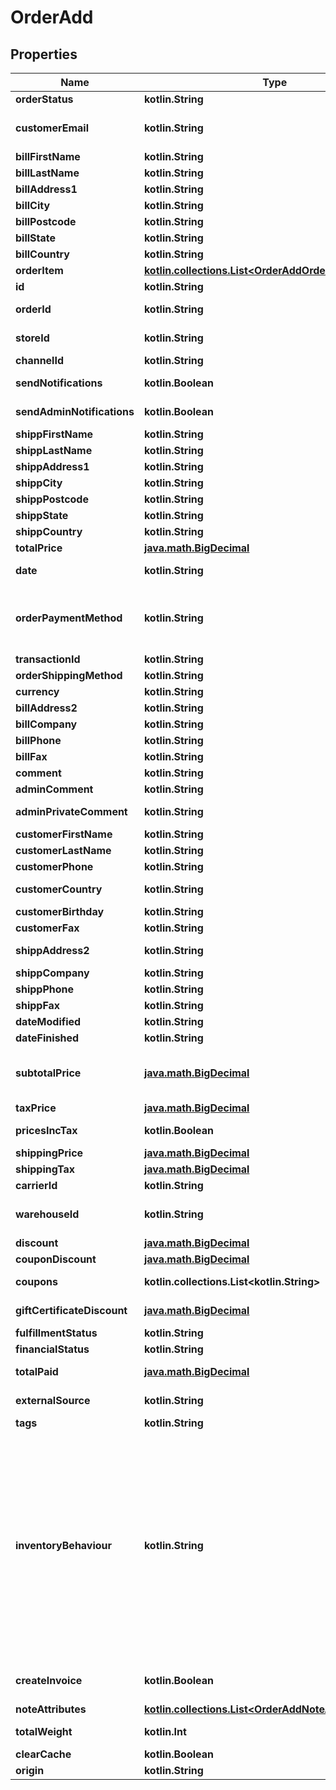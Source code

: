 
# OrderAdd

## Properties
| Name | Type | Description | Notes |
| ------------ | ------------- | ------------- | ------------- |
| **orderStatus** | **kotlin.String** | Defines order status. |  |
| **customerEmail** | **kotlin.String** | Defines the customer specified by email for whom order has to be created |  |
| **billFirstName** | **kotlin.String** | Specifies billing first name |  |
| **billLastName** | **kotlin.String** | Specifies billing last name |  |
| **billAddress1** | **kotlin.String** | Specifies first billing address |  |
| **billCity** | **kotlin.String** | Specifies billing city |  |
| **billPostcode** | **kotlin.String** | Specifies billing postcode |  |
| **billState** | **kotlin.String** | Specifies billing state code |  |
| **billCountry** | **kotlin.String** | Specifies billing country code |  |
| **orderItem** | [**kotlin.collections.List&lt;OrderAddOrderItemInner&gt;**](OrderAddOrderItemInner.md) |  |  |
| **id** | **kotlin.String** | Defines order&#39;s id |  [optional] |
| **orderId** | **kotlin.String** | Defines the order id if it is supported by the cart |  [optional] |
| **storeId** | **kotlin.String** | Defines store id where the order should be assigned |  [optional] |
| **channelId** | **kotlin.String** | Channel ID |  [optional] |
| **sendNotifications** | **kotlin.Boolean** | Send notifications to customer after order was created |  [optional] |
| **sendAdminNotifications** | **kotlin.Boolean** | Notify admin when new order was created. |  [optional] |
| **shippFirstName** | **kotlin.String** | Specifies shipping first name |  [optional] |
| **shippLastName** | **kotlin.String** | Specifies shipping last name |  [optional] |
| **shippAddress1** | **kotlin.String** | Specifies first shipping address |  [optional] |
| **shippCity** | **kotlin.String** | Specifies shipping city |  [optional] |
| **shippPostcode** | **kotlin.String** | Specifies shipping postcode |  [optional] |
| **shippState** | **kotlin.String** | Specifies shipping state code |  [optional] |
| **shippCountry** | **kotlin.String** | Specifies shipping country code |  [optional] |
| **totalPrice** | [**java.math.BigDecimal**](java.math.BigDecimal.md) | Defines order&#39;s total price |  [optional] |
| **date** | **kotlin.String** | Specifies an order creation date in format Y-m-d H:i:s |  [optional] |
| **orderPaymentMethod** | **kotlin.String** | Defines order payment method.&lt;br/&gt;Setting order_payment_method on Shopify will also change financial_status field value to &#39;paid&#39; |  [optional] |
| **transactionId** | **kotlin.String** | Payment transaction id |  [optional] |
| **orderShippingMethod** | **kotlin.String** | Defines order shipping method |  [optional] |
| **currency** | **kotlin.String** | Currency code of order |  [optional] |
| **billAddress2** | **kotlin.String** | Specifies second billing address |  [optional] |
| **billCompany** | **kotlin.String** | Specifies billing company |  [optional] |
| **billPhone** | **kotlin.String** | Specifies billing phone |  [optional] |
| **billFax** | **kotlin.String** | Specifies billing fax |  [optional] |
| **comment** | **kotlin.String** | Specifies order comment |  [optional] |
| **adminComment** | **kotlin.String** | Specifies admin&#39;s order comment |  [optional] |
| **adminPrivateComment** | **kotlin.String** | Specifies private admin&#39;s order comment |  [optional] |
| **customerFirstName** | **kotlin.String** | Specifies customer&#39;s first name |  [optional] |
| **customerLastName** | **kotlin.String** | Specifies customer’s last name |  [optional] |
| **customerPhone** | **kotlin.String** | Specifies customer’s phone |  [optional] |
| **customerCountry** | **kotlin.String** | Specifies customer&#39;s address ISO code or name of country |  [optional] |
| **customerBirthday** | **kotlin.String** | Specifies customer’s birthday |  [optional] |
| **customerFax** | **kotlin.String** | Specifies customer’s fax |  [optional] |
| **shippAddress2** | **kotlin.String** | Specifies second address line of a shipping street address |  [optional] |
| **shippCompany** | **kotlin.String** | Specifies shipping company |  [optional] |
| **shippPhone** | **kotlin.String** | Specifies shipping phone |  [optional] |
| **shippFax** | **kotlin.String** | Specifies shipping fax |  [optional] |
| **dateModified** | **kotlin.String** | Specifies order&#39;s  modification date |  [optional] |
| **dateFinished** | **kotlin.String** | Specifies order&#39;s  finished date |  [optional] |
| **subtotalPrice** | [**java.math.BigDecimal**](java.math.BigDecimal.md) | Total price of all ordered products multiplied by their number, excluding tax, shipping price and discounts |  [optional] |
| **taxPrice** | [**java.math.BigDecimal**](java.math.BigDecimal.md) | The value of tax cost for order |  [optional] |
| **pricesIncTax** | **kotlin.Boolean** | Indicates whether prices and subtotal includes tax. |  [optional] |
| **shippingPrice** | [**java.math.BigDecimal**](java.math.BigDecimal.md) | Specifies order&#39;s shipping price |  [optional] |
| **shippingTax** | [**java.math.BigDecimal**](java.math.BigDecimal.md) | Specifies order&#39;s shipping price tax |  [optional] |
| **carrierId** | **kotlin.String** | Defines tracking carrier id |  [optional] |
| **warehouseId** | **kotlin.String** | This parameter is used for selecting a warehouse where you need to set/modify a product quantity. |  [optional] |
| **discount** | [**java.math.BigDecimal**](java.math.BigDecimal.md) | Specifies order&#39;s discount |  [optional] |
| **couponDiscount** | [**java.math.BigDecimal**](java.math.BigDecimal.md) | Specifies order&#39;s coupon discount |  [optional] |
| **coupons** | **kotlin.collections.List&lt;kotlin.String&gt;** | Coupons that will be applied to order |  [optional] |
| **giftCertificateDiscount** | [**java.math.BigDecimal**](java.math.BigDecimal.md) | Discounts for order with gift certificates |  [optional] |
| **fulfillmentStatus** | **kotlin.String** | Create order with fulfillment status |  [optional] |
| **financialStatus** | **kotlin.String** | Create order with financial status |  [optional] |
| **totalPaid** | [**java.math.BigDecimal**](java.math.BigDecimal.md) | Defines total paid amount for the order |  [optional] |
| **externalSource** | **kotlin.String** | Identifying the system used to generate the order |  [optional] |
| **tags** | **kotlin.String** | Order tags |  [optional] |
| **inventoryBehaviour** | **kotlin.String** | The behaviour to use when updating inventory.&lt;hr&gt;&lt;div style&#x3D;\&quot;font-style:normal\&quot;&gt;Values description:&lt;div style&#x3D;\&quot;margin-left: 2%; padding-top: 2%\&quot;&gt;&lt;div style&#x3D;\&quot;font-size:85%\&quot;&gt;&lt;b&gt;bypass&lt;/b&gt; &#x3D; Do not claim inventory &lt;/br&gt;&lt;/br&gt;&lt;b&gt;decrement_ignoring_policy&lt;/b&gt; &#x3D; Ignore the product&#39;s &lt;/br&gt; inventory policy and claim amounts&lt;/br&gt;&lt;/br&gt;&lt;b&gt;decrement_obeying_policy&lt;/b&gt; &#x3D;  Obey the product&#39;s &lt;/br&gt; inventory policy.&lt;/br&gt;&lt;/br&gt;&lt;/div&gt;&lt;/div&gt;&lt;/div&gt; |  [optional] |
| **createInvoice** | **kotlin.Boolean** | Defines whether the invoice is created automatically along with the order |  [optional] |
| **noteAttributes** | [**kotlin.collections.List&lt;OrderAddNoteAttributesInner&gt;**](OrderAddNoteAttributesInner.md) | Defines note attributes |  [optional] |
| **totalWeight** | **kotlin.Int** | Defines the sum of all line item weights in grams for the order |  [optional] |
| **clearCache** | **kotlin.Boolean** | Is cache clear required |  [optional] |
| **origin** | **kotlin.String** | The source of the order |  [optional] |



